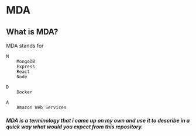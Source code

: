 # MDA

## What is MDA?

MDA stands for

    M
        MongoDB
        Express
        React
        Node

    D
        Docker

    A
        Amazon Web Services

##### MDA is a terminology that i came up on my own and use it to describe in a quick way what would you expect from this repository.
